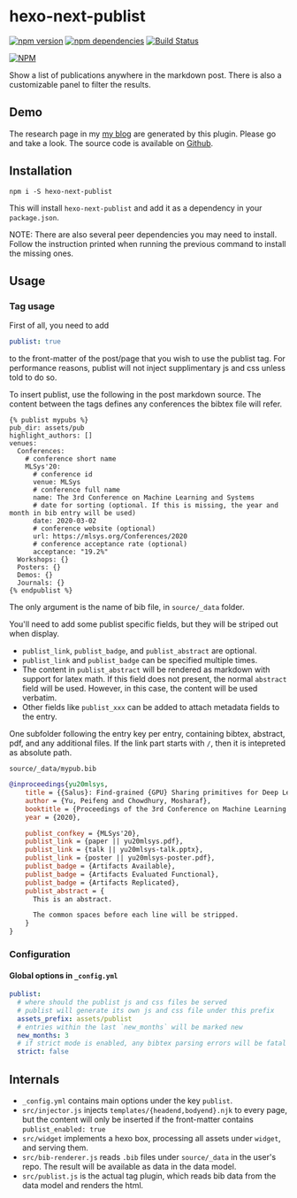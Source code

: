 # hexo-next-publist

[![npm version](https://badge.fury.io/js/hexo-next-publist.svg)](https://badge.fury.io/js/hexo-next-publist)
[![npm dependencies](https://david-dm.org/Aetf/hexo-next-publist.svg)](https://david-dm.org/Aetf/hexo-next-publist)
[![Build Status](https://github.com/Aetf/hexo-next-publist/workflows/Node.js%20CI/badge.svg)](https://github.com/Aetf/hexo-next-publist/actions?query=workflow%3A"Node.js+CI")

[![NPM](https://nodei.co/npm/hexo-next-publist.png)](https://npmjs.org/package/hexo-next-publist)

Show a list of publications anywhere in the markdown post. There is also a customizable panel to filter the results.

## Demo

The research page in my [my blog](https://unlimited-code.works/research) are generated by this plugin. Please go and take a look.
The source code is available on [Github](https://github.com/Aetf/Aetf.github.io).

## Installation

`npm i -S hexo-next-publist`

This will install `hexo-next-publist` and add it as a dependency in your `package.json`.

NOTE: There are also several peer dependencies you may need to install.
Follow the instruction printed when running the previous command to install the missing ones.

## Usage

### Tag usage

First of all, you need to add
```yaml
publist: true
```
to the front-matter of the post/page that you wish to use the publist tag.
For performance reasons, publist will not inject supplimentary js and css unless told to do so.

To insert publist, use the following in the post markdown source.
The content between the tags defines any conferences the bibtex file will refer.

```
{% publist mypubs %}
pub_dir: assets/pub
highlight_authors: []
venues:
  Conferences:
    # conference short name
    MLSys'20:
      # conference id
      venue: MLSys
      # conference full name
      name: The 3rd Conference on Machine Learning and Systems
      # date for sorting (optional. If this is missing, the year and month in bib entry will be used)
      date: 2020-03-02
      # conference website (optional)
      url: https://mlsys.org/Conferences/2020
      # conference acceptance rate (optional)
      acceptance: "19.2%"
  Workshops: {}
  Posters: {}
  Demos: {}
  Journals: {}
{% endpublist %}
```

The only argument is the name of bib file, in `source/_data` folder.

You'll need to add some publist specific fields, but they will be striped out when display.

- `publist_link`, `publist_badge`, and `publist_abstract` are optional.
- `publist_link` and `publist_badge` can be specified multiple times.
- The content in `publist_abstract` will be rendered as markdown with support for latex math. If this
field does not present, the normal `abstract` field will be used. However, in this case, the content
will be used verbatim.
- Other fields like `publist_xxx` can be added to attach metadata fields to the entry.

One subfolder following the entry key per entry, containing bibtex, abstract, pdf, and any additional files.
If the link part starts with `/`, then it is intepreted as absolute path.

`source/_data/mypub.bib`
```bibtex
@inproceedings{yu20mlsys,
    title = {{Salus}: Find-grained {GPU} Sharing primitives for Deep Learning Applications},
    author = {Yu, Peifeng and Chowdhury, Mosharaf},
    booktitle = {Proceedings of the 3rd Conference on Machine Learning and Systems},
    year = {2020},

    publist_confkey = {MLSys'20},
    publist_link = {paper || yu20mlsys.pdf},
    publist_link = {talk || yu20mlsys-talk.pptx},
    publist_link = {poster || yu20mlsys-poster.pdf},
    publist_badge = {Artifacts Available},
    publist_badge = {Artifacts Evaluated Functional},
    publist_badge = {Artifacts Replicated},
    publist_abstract = {
      This is an abstract.

      The common spaces before each line will be stripped.
    }
}
```

### Configuration

#### Global options in `_config.yml`

```yaml
publist:
  # where should the publist js and css files be served
  # publist will generate its own js and css file under this prefix
  assets_prefix: assets/publist
  # entries within the last `new_months` will be marked new
  new_months: 3
  # if strict mode is enabled, any bibtex parsing errors will be fatal
  strict: false
```


## Internals

- `_config.yml` contains main options under the key `publist`.
- `src/injector.js` injects `templates/{headend,bodyend}.njk` to every page,
but the content will only be inserted if the front-matter contains `publist_enabled: true`
- `src/widget` implements a hexo box, processing all assets under `widget`, and serving them.
- `src/bib-renderer.js` reads `.bib` files under `source/_data` in the user's repo. The result will
be available as data in the data model.
- `src/publist.js` is the actual tag plugin, which reads bib data
from the data model and renders the html.

